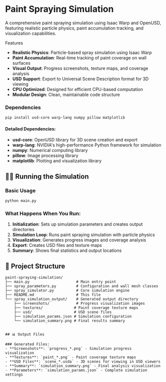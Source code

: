 # Paint Spraying Simulation

A comprehensive paint spraying simulation using Isaac Warp and OpenUSD, featuring realistic particle physics, paint accumulation tracking, and visualization capabilities.

Features

- **Realistic Physics**: Particle-based spray simulation using Isaac Warp
- **Paint Accumulation**: Real-time tracking of paint coverage on wall surfaces
- **Visual Output**: Progress screenshots, texture maps, and coverage analysis
- **USD Support**: Export to Universal Scene Description format for 3D viewing
- **CPU Optimized**: Designed for efficient CPU-based computation
- **Modular Design**: Clean, maintainable code structure



### Dependencies
```bash
pip install usd-core warp-lang numpy pillow matplotlib
```

#### Detailed Dependencies:
- **usd-core**: OpenUSD library for 3D scene creation and export
- **warp-lang**: NVIDIA's high-performance Python framework for simulation
- **numpy**: Numerical computing library
- **pillow**: Image processing library
- **matplotlib**: Plotting and visualization library


## 🏃‍♂️ Running the Simulation

### Basic Usage
```bash
python main.py
```

### What Happens When You Run:
1. **Initialization**: Sets up simulation parameters and creates output directories
2. **Simulation Loop**: Runs paint spraying simulation with particle physics
3. **Visualization**: Generates progress images and coverage analysis  
4. **Export**: Creates USD files and texture maps
5. **Summary**: Shows final statistics and output locations


## 📁 Project Structure

```
paint-spraying-simulation/
├── main.py                     # Main entry point
├── spray_parameters.py         # Configuration and wall mesh classes
├── spray_simulator.py          # Core simulation engine
├── README.md                   # This file
└── spray_simulation_output/    # Generated output directory
    ├── screenshots/            # Progress visualization images
    ├── textures/              # Paint coverage texture maps
    ├── usd/                   # USD scene files
    ├── simulation_params.json # Simulation configuration
    └── simulation_summary.png # Final results summary
```
```

## 📊 Output Files

### Generated Files:
- **Screenshots**: `progress_*.png` - Simulation progress visualization
- **Textures**: `paint_*.png` - Paint coverage texture maps
- **USD Files**: `scene_*.usda` - 3D scenes for viewing in USD viewers
- **Summary**: `simulation_summary.png` - Final analysis visualization
- **Parameters**: `simulation_params.json` - Complete simulation settings


